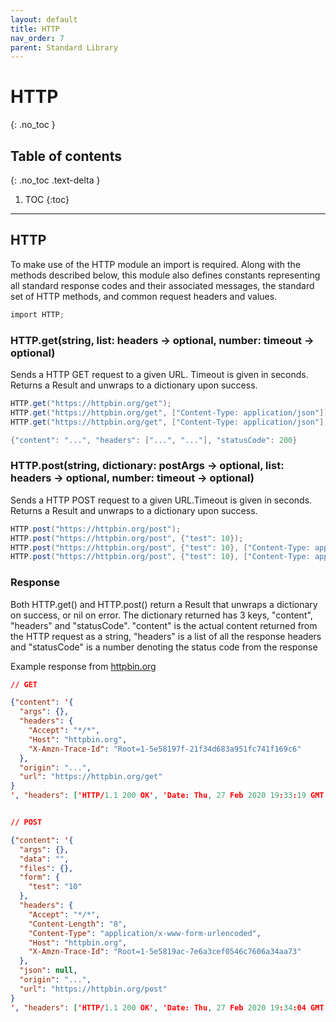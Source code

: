 ```yaml
---
layout: default
title: HTTP
nav_order: 7
parent: Standard Library
---
```


# HTTP
{: .no_toc }

## Table of contents
{: .no_toc .text-delta }

1. TOC
{:toc}

---

## HTTP

To make use of the HTTP module an import is required. Along with the methods described below, this module also defines constants representing all standard response codes and their associated messages, the standard set of HTTP methods, and common request headers and values.

```cs
import HTTP;
```

### HTTP.get(string, list: headers -> optional, number: timeout -> optional)

Sends a HTTP GET request to a given URL. Timeout is given in seconds.
Returns a Result and unwraps to a dictionary upon success.

```cs
HTTP.get("https://httpbin.org/get");
HTTP.get("https://httpbin.org/get", ["Content-Type: application/json"]);
HTTP.get("https://httpbin.org/get", ["Content-Type: application/json"], 1);

{"content": "...", "headers": ["...", "..."], "statusCode": 200}
```

### HTTP.post(string, dictionary: postArgs -> optional, list: headers -> optional, number: timeout -> optional)

Sends a HTTP POST request to a given URL.Timeout is given in seconds.
Returns a Result and unwraps to a dictionary upon success.

```cs
HTTP.post("https://httpbin.org/post");
HTTP.post("https://httpbin.org/post", {"test": 10});
HTTP.post("https://httpbin.org/post", {"test": 10}, ["Content-Type: application/json"]);
HTTP.post("https://httpbin.org/post", {"test": 10}, ["Content-Type: application/json"], 1);
```

### Response

Both HTTP.get() and HTTP.post() return a Result that unwraps a dictionary on success, or nil on error.
The dictionary returned has 3 keys, "content", "headers" and "statusCode". "content" is the actual content returned from the
HTTP request as a string, "headers" is a list of all the response headers and "statusCode" is a number denoting the status code from
the response

Example response from [httpbin.org](https://httpbin.org)

```json
// GET

{"content": '{
  "args": {},
  "headers": {
    "Accept": "*/*",
    "Host": "httpbin.org",
    "X-Amzn-Trace-Id": "Root=1-5e58197f-21f34d683a951fc741f169c6"
  },
  "origin": "...",
  "url": "https://httpbin.org/get"
}
', "headers": ['HTTP/1.1 200 OK', 'Date: Thu, 27 Feb 2020 19:33:19 GMT', 'Content-Type: application/json', 'Content-Length: 220', 'Connection: keep-alive', 'Server: gunicorn/19.9.0', 'Access-Control-Allow-Origin: *', 'Access-Control-Allow-Credentials: true'], "statusCode": 200}


// POST

{"content": '{
  "args": {},
  "data": "",
  "files": {},
  "form": {
    "test": "10"
  },
  "headers": {
    "Accept": "*/*",
    "Content-Length": "8",
    "Content-Type": "application/x-www-form-urlencoded",
    "Host": "httpbin.org",
    "X-Amzn-Trace-Id": "Root=1-5e5819ac-7e6a3cef0546c7606a34aa73"
  },
  "json": null,
  "origin": "...",
  "url": "https://httpbin.org/post"
}
', "headers": ['HTTP/1.1 200 OK', 'Date: Thu, 27 Feb 2020 19:34:04 GMT', 'Content-Type: application/json', 'Content-Length: 390', 'Connection: keep-alive', 'Server: gunicorn/19.9.0', 'Access-Control-Allow-Origin: *', 'Access-Control-Allow-Credentials: true'], "statusCode": 200}
```
